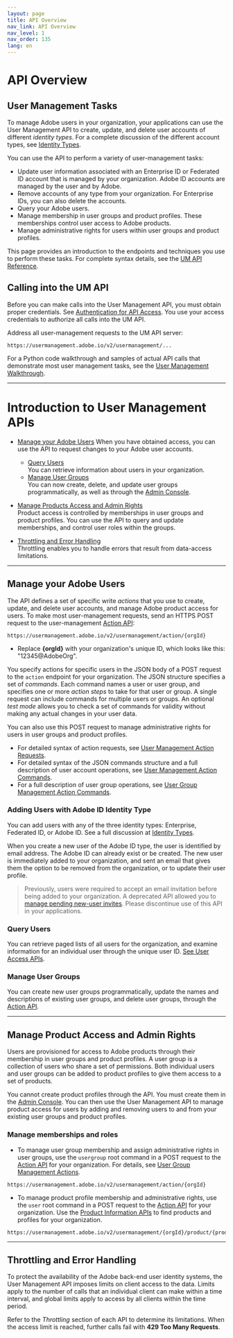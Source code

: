 ```yaml
---
layout: page
title: API Overview
nav_link: API Overview
nav_level: 1
nav_order: 135
lang: en
---
```

# API Overview

## User Management Tasks

To manage Adobe users in your organization, your applications can use the User Management API to create, update, and delete user accounts of different _identity types_. For a complete discussion of the different account types, see [Identity Types](https://helpx.adobe.com/enterprise/help/identity.html).

You can use the API to perform a variety of user-management tasks:

* Update user information associated with an Enterprise ID or Federated ID account that is managed by your organization. Adobe ID accounts are managed by the user and by Adobe.
* Remove accounts of any type from your organization. For Enterprise IDs, you can also delete the accounts.
* Query your Adobe users.
* Manage membership in user groups and product profiles. These memberships control user access to Adobe products.
* Manage administrative rights for users within user groups and product profiles.

This page provides an introduction to the endpoints and techniques you use to perform these tasks. For complete syntax details, see the [UM API Reference](RefOverview.md).

## Calling into the UM API

Before you can make calls into the User Management API, you must obtain proper credentials. See [Authentication for API Access](UM_Authentication.md). You use your access credentials to authorize all calls into the UM API.

Address all user-management requests to the UM API server:

```
https://usermanagement.adobe.io/v2/usermanagement/...
```

For a Python code walkthrough and samples of actual API calls that demonstrate most user management tasks, see the [User Management Walkthrough](samples/index.md).

********

# Introduction to User Management APIs

* [Manage your Adobe Users](#manage-your-adobe-users)
When you have obtained access, you can use the API to request changes to your Adobe user accounts.
   * [Query Users](#query-users)  
   You can retrieve information about users in your organization.
   * [Manage User Groups](#manage-user-groups)  
   You can now create, delete, and update user groups programmatically, as well as through the [Admin Console](https://adminconsole.adobe.com/enterprise).
   
* [Manage Products Access and Admin Rights](#manage-products)  
Product access is controlled by memberships in user groups and product profiles. You can use the API to query and update memberships, and control user roles within the groups. 

* [Throttling and Error Handling](#throttling-and-error-handling)  
Throttling enables you to handle errors that result from data-access limitations.

*****

## <a name="manage-your-adobe-users" class="api-ref-subtitle">Manage your Adobe Users</a>

The API defines a set of specific write _actions_ that you use to create, update, and delete user accounts, and manage Adobe product access for users. To make most user-management requests, send an HTTPS POST request to the user-management [Action API](api/ActionsRef.md):

```
https://usermanagement.adobe.io/v2/usermanagement/action/{orgId}
```

* Replace **{orgId}** with your organization's unique ID, which looks like this: "12345@AdobeOrg".

You specify actions for specific users in the JSON body of a POST request to the `action` endpoint for your organization. The JSON structure specifies a set of _commands_. Each command names a user or user group, and specifies one or more _action steps_ to take for that user or group. A single request can include commands for multiple users or groups. An optional _test mode_ allows you to check a set of commands for validity without making any actual changes in your user data.

You can also use this POST request to manage administrative rights for users in user groups and product profiles.

* For detailed syntax of action requests, see [User Management Action Requests](api/ActionsRef.md).
* For detailed syntax of the JSON commands structure and a full description of user account operations, see [User Management Action Commands](api/ActionsCmds.md).
* For a full description of user group operations, see [User Group Management Action Commands](api/usergroupActionCommands.md).


### Adding Users with Adobe ID Identity Type

You can add users with any of the three identity types: Enterprise, Federated ID, or Adobe ID. See a full discussion at [Identity Types](https://helpx.adobe.com/enterprise/help/identity.html).  

When you create a new user of the Adobe ID type, the user is identified by email address. The Adobe ID can already exist or be created. The new user is immediately added to your organization, and sent an email that gives them the option to be removed from the organization, or to update their user profile.

 > Previously, users were required to accept an email invitation before being added to your organization. A deprecated API allowed you to [manage pending new-user invites](api/ManageInvites.md). Please discontinue use of this API in your applications.
 
### <a name="query-users" class="api-ref-subtitle">Query Users</a>

You can retrieve paged lists of all users for the organization, and examine information for an individual user through the unique user ID. [See User Access APIs](api/user.md).

### <a name="manage-user-groups" class="api-ref-subtitle">Manage User Groups</a>

You can create new user groups programmatically, update the names and descriptions of existing user groups, and delete user groups, through the [Action API](api/usergroupActionCommands.md).

***
## <a name="manage-products" class="api-ref-subtitle">Manage Product Access and Admin Rights</a>

Users are provisioned for access to Adobe products through their membership in user groups and product profiles. A user group is a collection of users who share a set of permissions. Both individual users and user groups can be added to product profiles to give them access to a set of products.  

You cannot create product profiles through the API. You must create them in the [Admin Console](https://adminconsole.adobe.com/enterprise/). You can then use the User Management API to manage product access for users by adding and removing users to and from your existing user groups and product profiles.

### Manage memberships and roles

* To manage user group membership and assign administrative rights in user groups, use the `usergroup` root command in a POST request to the [Action API](api/ActionsCmds.md) for your organization. For details, see [User Group Management Actions](api/usergroupActionCommands.md).  
```
https://usermanagement.adobe.io/v2/usermanagement/action/{orgId}
```
* To manage product profile membership and administrative rights, use the `user` root command in a POST request to the [Action API](api/ActionsCmds.md) for your organization. Use the [Product Information APIs](api/product.md) to find products and profiles for your organization.  
```
https://usermanagement.adobe.io/v2/usermanagement/{orgId}/product/{productId}/configurations/{profileId}
```

***********
## <a name="throttling-and-error-handling" class="api-ref-subtitle">Throttling and Error Handling</a>

To protect the availability of the Adobe back-end user identity systems, the User Management API imposes limits on client access to the data. Limits apply to the number of calls that an individual client can make within a time interval, and global limits apply to access by all clients within the time period.

Refer to the _Throttling_ section of each API to determine its limitations. When the access limit is reached, further calls fail with **429 Too Many Requests**.
